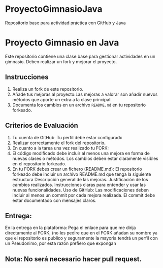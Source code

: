 # ProyectoGimnasioJava
Repositorio base para actividad práctica con GitHub y Java

# Proyecto Gimnasio en Java
Este repositorio contiene una clase base para gestionar actividades en un gimnasio. Deben realizar un fork y mejorar el proyecto.

## Instrucciones
1. Realiza un fork de este repositorio.
2. Añade tus mejoras al proyecto.Las mejoras a valorar son añadir nuevos métodos que aporte un extra a la clase principal.
3. Documenta los cambios en un archivo `README.md` en tu repositorio forkeado.
## Criterios de Evaluación 
1. Tu cuenta de GitHub: Tu perfil debe estar configurado
2. Realizar correctamente el fork del repositorio.
3. En cuanto a la tarea una vez realizado tu FORK:
4. El código modificado debe incluir al menos una mejora en forma de nuevas clases o métodos.
Los cambios deben estar claramente visibles en el repositorio forkeado.
5. En tu FORK debes crear un fichero (README.md):
El repositorio forkeado debe incluir un archivo README.md que tenga la siguiente estructura 
Descripción general de las mejoras.
Justificación de los cambios realizados.
Instrucciones claras para entender y usar las nuevas funcionalidades.
Uso de GitHub:
Las modificaciones deben incluir al menos un commit por cada mejora realizada.
El commit debe estar documentado con mensajes claros.
## Entrega:
En la entrega en la plataforma:  Pega el enlace para que me dirija directamente al FORK, (no les pedire que en el FORK añadan su nombre ya que el repositorio es publico y seguramente la mayoria tendrá un perfil
con un Pseudonimo, por esta razón prefiero que expongan 
## Nota: No será necesario hacer pull request.
